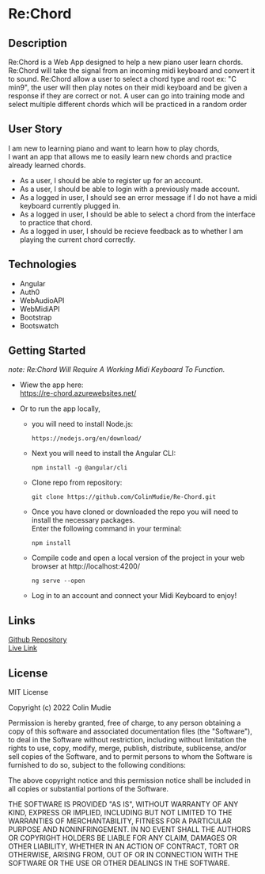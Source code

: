 # Re:Chord

## Description

Re:Chord is a Web App designed to help a new piano user learn chords. 
Re:Chord will take the signal from an incoming midi keyboard and convert it to sound.
Re:Chord allow a user to select a chord type and root ex: "C min9", the user will then play notes on their midi keyboard and be given a response if they are correct or not.
A user can go into training mode and select multiple different chords which will be practiced in a random order

## User Story
I am new to learning piano and want to learn how to play chords,   
I want an app that allows me to easily learn new chords and practice already learned chords. 
- As a user, I should be able to register up for an account.
- As a user, I should be able to login with a previously made account.
- As a logged in user, I should see an error message if I do not have a midi keyboard currently plugged in.
- As a logged in user, I should be able to select a chord from the interface to practice that chord.
- As a logged in user, I should be recieve feedback as to whether I am playing the current chord correctly.

## Technologies
* Angular
* Auth0
* WebAudioAPI
* WebMidiAPI
* Bootstrap
* Bootswatch

## Getting Started

*note: Re:Chord Will Require A Working Midi Keyboard To Function.*

- Wiew the app here:   
 https://re-chord.azurewebsites.net/


- Or to run the app locally,
  - you will need to install Node.js:

        https://nodejs.org/en/download/
      
  - Next you will need to install the Angular CLI:

        npm install -g @angular/cli

  - Clone repo from repository:

        git clone https://github.com/ColinMudie/Re-Chord.git
 
  - Once you have cloned or downloaded the repo you will need to install the necessary packages.    
    Enter the following command in your terminal:

        npm install
        
  - Compile code and open a local version of the project in your web browser at http://localhost:4200/

        ng serve --open
 
  - Log in to an account and connect your Midi Keyboard to enjoy!


## Links
[Github Repository](https://github.com/ColinMudie/Re-Chord)  
[Live Link](https://re-chord.azurewebsites.net/)

## License

MIT License

Copyright (c) 2022 Colin Mudie

Permission is hereby granted, free of charge, to any person obtaining a copy
of this software and associated documentation files (the "Software"), to deal
in the Software without restriction, including without limitation the rights
to use, copy, modify, merge, publish, distribute, sublicense, and/or sell
copies of the Software, and to permit persons to whom the Software is
furnished to do so, subject to the following conditions:

The above copyright notice and this permission notice shall be included in all
copies or substantial portions of the Software.

THE SOFTWARE IS PROVIDED "AS IS", WITHOUT WARRANTY OF ANY KIND, EXPRESS OR
IMPLIED, INCLUDING BUT NOT LIMITED TO THE WARRANTIES OF MERCHANTABILITY,
FITNESS FOR A PARTICULAR PURPOSE AND NONINFRINGEMENT. IN NO EVENT SHALL THE
AUTHORS OR COPYRIGHT HOLDERS BE LIABLE FOR ANY CLAIM, DAMAGES OR OTHER
LIABILITY, WHETHER IN AN ACTION OF CONTRACT, TORT OR OTHERWISE, ARISING FROM,
OUT OF OR IN CONNECTION WITH THE SOFTWARE OR THE USE OR OTHER DEALINGS IN THE
SOFTWARE.

